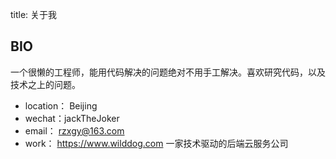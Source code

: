 title: 关于我

## BIO

一个很懒的工程师，能用代码解决的问题绝对不用手工解决。喜欢研究代码，以及技术之上的问题。


- location： Beijing
- wechat：jackTheJoker
- email： rzxgy@163.com
- work： https://www.wilddog.com 一家技术驱动的后端云服务公司